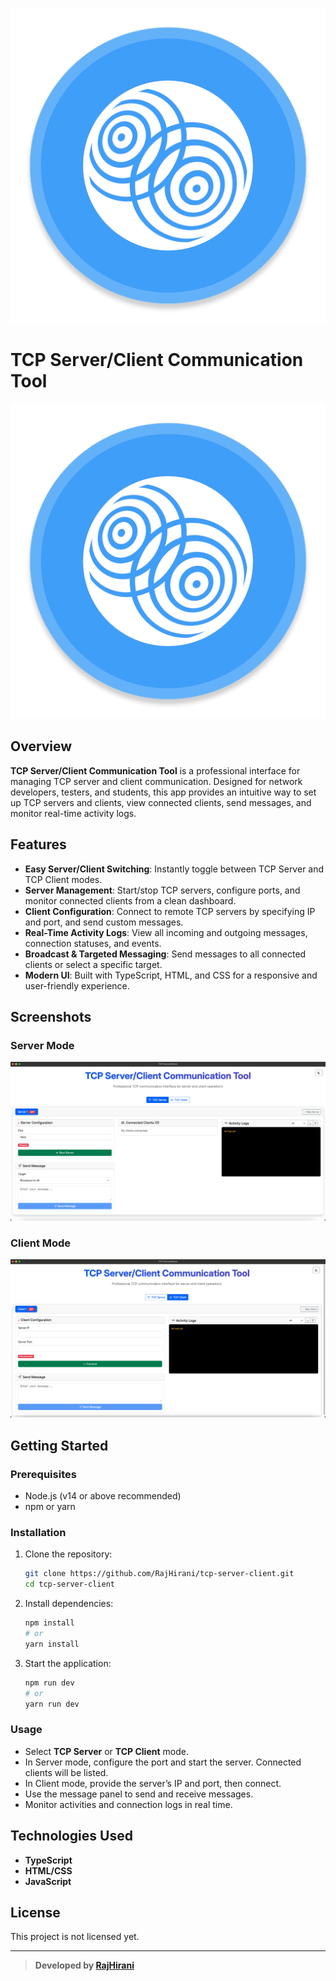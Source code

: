 ![Project Logo](./images/appIcon.png)
# TCP Server/Client Communication Tool
![App Icon](./images/appIcon.png)

## Overview

**TCP Server/Client Communication Tool** is a professional interface for managing TCP server and client communication. Designed for network developers, testers, and students, this app provides an intuitive way to set up TCP servers and clients, view connected clients, send messages, and monitor real-time activity logs.

## Features

- **Easy Server/Client Switching**: Instantly toggle between TCP Server and TCP Client modes.
- **Server Management**: Start/stop TCP servers, configure ports, and monitor connected clients from a clean dashboard.
- **Client Configuration**: Connect to remote TCP servers by specifying IP and port, and send custom messages.
- **Real-Time Activity Logs**: View all incoming and outgoing messages, connection statuses, and events.
- **Broadcast & Targeted Messaging**: Send messages to all connected clients or select a specific target.
- **Modern UI**: Built with TypeScript, HTML, and CSS for a responsive and user-friendly experience.

## Screenshots

### Server Mode
![TCP Server Mode](./images/image1.png)

### Client Mode
![TCP Client Mode](./images/image2.png)

## Getting Started

### Prerequisites

- Node.js (v14 or above recommended)
- npm or yarn

### Installation

1. Clone the repository:
   ```bash
   git clone https://github.com/RajHirani/tcp-server-client.git
   cd tcp-server-client
   ```
2. Install dependencies:
   ```bash
   npm install
   # or
   yarn install
   ```
3. Start the application:
   ```bash
   npm run dev
   # or
   yarn run dev
   ```

### Usage

- Select **TCP Server** or **TCP Client** mode.
- In Server mode, configure the port and start the server. Connected clients will be listed.
- In Client mode, provide the server’s IP and port, then connect.
- Use the message panel to send and receive messages.
- Monitor activities and connection logs in real time.

## Technologies Used

- **TypeScript**
- **HTML/CSS**
- **JavaScript**

## License

This project is not licensed yet.

---

> **Developed by [RajHirani](https://github.com/RajHirani)**